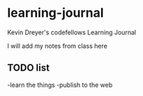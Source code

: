 # learning-journal
Kevin Dreyer's codefellows Learning Journal

I will add my notes from class here

## TODO list

-learn the things
-publish to the web

